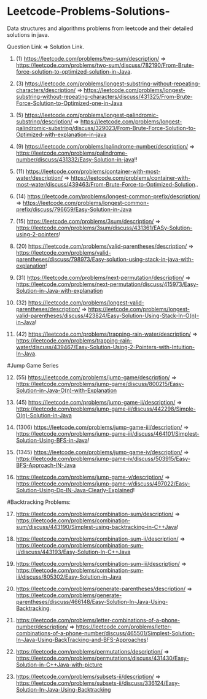 # Leetcode-Problems-Solutions-
Data structures and algorithms problems from leetcode and their detailed solutions in java.

Question Link => Solution Link.


1. (1) https://leetcode.com/problems/two-sum/description/  => https://leetcode.com/problems/two-sum/discuss/782190/From-Brute-force-solution-to-optimized-solution-in-Java.

2. (3) https://leetcode.com/problems/longest-substring-without-repeating-characters/description/ => https://leetcode.com/problems/longest-substring-without-repeating-characters/discuss/431325/From-Brute-Force-Solution-to-Optimized-one-in-Java

3. (5) https://leetcode.com/problems/longest-palindromic-substring/description/ => https://leetcode.com/problems/longest-palindromic-substring/discuss/329023/From-Brute-Force-Solution-to-Optimized-with-explanation-in-java

4. (9) https://leetcode.com/problems/palindrome-number/description/ => https://leetcode.com/problems/palindrome-number/discuss/431332/Easy-Solution-in-java!!

5. (11) https://leetcode.com/problems/container-with-most-water/description/ => https://leetcode.com/problems/container-with-most-water/discuss/439463/From-Brute-Force-to-Optimized-Solution..

6. (14) https://leetcode.com/problems/longest-common-prefix/description/ => https://leetcode.com/problems/longest-common-prefix/discuss/796659/Easy-Solution-in-Java

7. (15) https://leetcode.com/problems/3sum/description/ => https://leetcode.com/problems/3sum/discuss/431361/EASy-Solution-using-2-pointers!

8. (20) https://leetcode.com/problems/valid-parentheses/description/ => https://leetcode.com/problems/valid-parentheses/discuss/798973/Easy-solution-using-stack-in-java-with-explanation!

9. (31) https://leetcode.com/problems/next-permutation/description/ => https://leetcode.com/problems/next-permutation/discuss/415973/Easy-Solution-in-Java-with-explanation

10. (32) https://leetcode.com/problems/longest-valid-parentheses/description/ => https://leetcode.com/problems/longest-valid-parentheses/discuss/423824/Easy-Solution-Using-Stack-In-O(n)-in-Java!

11. (42) https://leetcode.com/problems/trapping-rain-water/description/ => https://leetcode.com/problems/trapping-rain-water/discuss/439467/Easy-Solution-Using-2-Pointers-with-Intuition-In-Java.

#Jump Game Series

12. (55) https://leetcode.com/problems/jump-game/description/ => https://leetcode.com/problems/jump-game/discuss/800215/Easy-Solution-in-Java-O(n)-with-Explanation

13. (45) https://leetcode.com/problems/jump-game-ii/description/ => https://leetcode.com/problems/jump-game-ii/discuss/442298/Simple-O(n)-Solution-in-Java

14. (1306) https://leetcode.com/problems/jump-game-iii/description/ => https://leetcode.com/problems/jump-game-iii/discuss/464101/Simplest-Solution-Using-BFS-in-Java!

15. (1345) https://leetcode.com/problems/jump-game-iv/description/ => https://leetcode.com/problems/jump-game-iv/discuss/503915/Easy-BFS-Approach-IN-Java

16. https://leetcode.com/problems/jump-game-v/description/ => https://leetcode.com/problems/jump-game-v/discuss/497022/Easy-Solution-Using-Dp-IN-Java-Clearly-Explained!

#Backtracking Problems:

17. https://leetcode.com/problems/combination-sum/description/ => https://leetcode.com/problems/combination-sum/discuss/443190/Simplest-using-backtracking-in-C++Java!

18. https://leetcode.com/problems/combination-sum-ii/description/ => https://leetcode.com/problems/combination-sum-ii/discuss/443193/Easy-Solution-In-C++Java

19. https://leetcode.com/problems/combination-sum-iii/description/ => https://leetcode.com/problems/combination-sum-iii/discuss/805302/Easy-Solution-in-Java

20. https://leetcode.com/problems/generate-parentheses/description/ => https://leetcode.com/problems/generate-parentheses/discuss/466148/Easy-Solution-In-Java-Using-Backtracking.

21. https://leetcode.com/problems/letter-combinations-of-a-phone-number/description/ => https://leetcode.com/problems/letter-combinations-of-a-phone-number/discuss/465501/Simplest-Solution-In-Java-Using-BackTracking-and-BFS-Approaches!

22. https://leetcode.com/problems/permutations/description/ => https://leetcode.com/problems/permutations/discuss/431430/Easy-Solution-in-C++Java-with-picture

23. https://leetcode.com/problems/subsets-ii/description/ => https://leetcode.com/problems/subsets-ii/discuss/336124/Easy-Solution-In-Java-Using-Backtracking
